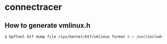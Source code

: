 # connectracer

## How to generate vmlinux.h

```sh
$ bpftool btf dump file /sys/kernel/btf/vmlinux format c > /usr/include/vmlinux.h
```
